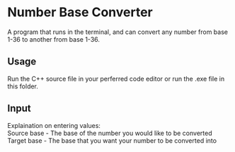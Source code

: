 # Number Base Converter

A program that runs in the terminal, and can convert any number from base 1-36 to another from base 1-36.

## Usage

Run the C++ source file in your perferred code editor or run the .exe file in this folder.

## Input

Explaination on entering values:  
Source base - The base of the number you would like to be converted  
Target base - The base that you want your number to be converted into